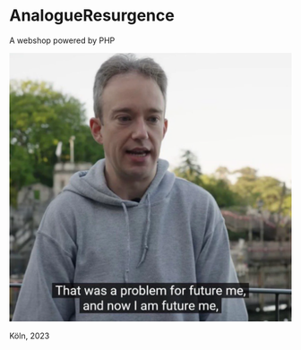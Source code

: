 # AnalogueResurgence

A webshop powered by PHP 

<img src = "https://github.com/BadRothenfelde/AnalogueResurgence/blob/main/bmd94lquc50c1.png" width="800" height="480"> 


Köln, 2023
